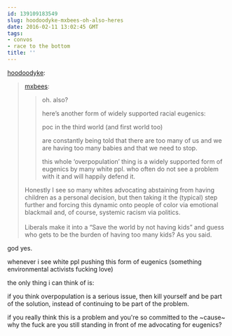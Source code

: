 ```yaml
---
id: 139109183549
slug: hoodoodyke-mxbees-oh-also-heres
date: 2016-02-11 13:02:45 GMT
tags:
- convos
- race to the bottom
title: ''
---
```

<p><a class="tumblr_blog" href="http://hoodoodyke.tumblr.com/post/139108872574">hoodoodyke</a>:</p>
<blockquote>
<p><a class="tumblr_blog" href="http://mxbees.tumblr.com/post/139108646634">mxbees</a>:</p>
<blockquote>
<p>oh. also?</p>

<p>here’s another form of widely supported racial eugenics:</p>

<p>poc in the third world (and first world too)</p>

<p>are constantly being told that there are too many of us and we are having too many babies and that we need to stop.</p>

<p>this whole ‘overpopulation’ thing is a widely supported form of eugenics by many white ppl. who often do not see a problem with it and will happily defend it.</p>
</blockquote>
<p>Honestly I see so many whites advocating abstaining from having children as a personal decision, but then taking it the (typical) step further and forcing this dynamic onto people of color via emotional blackmail and, of course, systemic racism via politics.<br><br>Liberals make it into a “Save the world by not having kids” and guess who gets to be the burden of having too many kids? As you said.<br></p>
</blockquote>

god yes.

whenever i see white ppl pushing this form of eugenics (something environmental activists fucking love)

the only thing i can think of is:

if you think overpopulation is a serious issue, then kill yourself and be part of the solution, instead of continuing to be part of the problem.

if you really think this is a problem and you're so committed to the ~cause~ why the fuck are you still standing in front of me advocating for eugenics?